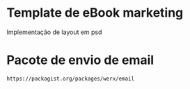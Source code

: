 # Template de eBook marketing

Implementação de layout em psd

# Pacote de envio de email

```
https://packagist.org/packages/werx/email
```